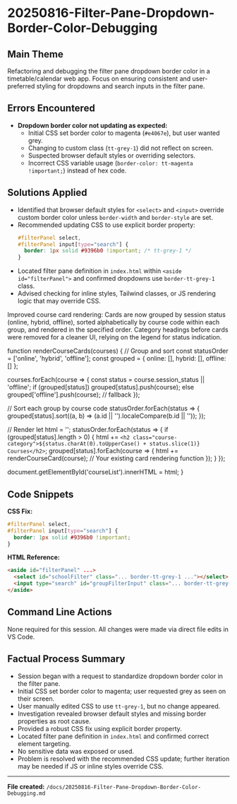 # 20250816-Filter-Pane-Dropdown-Border-Color-Debugging

## Main Theme
Refactoring and debugging the filter pane dropdown border color in a timetable/calendar web app. Focus on ensuring consistent and user-preferred styling for dropdowns and search inputs in the filter pane.

## Errors Encountered
- **Dropdown border color not updating as expected:**
  - Initial CSS set border color to magenta (`#e4067e`), but user wanted grey.
  - Changing to custom class (`tt-grey-1`) did not reflect on screen.
  - Suspected browser default styles or overriding selectors.
  - Incorrect CSS variable usage (`border-color: tt-magenta !important;`) instead of hex code.

## Solutions Applied
- Identified that browser default styles for `<select>` and `<input>` override custom border color unless `border-width` and `border-style` are set.
- Recommended updating CSS to use explicit border property:
  ```css
  #filterPanel select,
  #filterPanel input[type="search"] {
    border: 1px solid #9396b0 !important; /* tt-grey-1 */
  }
  ```
- Located filter pane definition in `index.html` within `<aside id="filterPanel">` and confirmed dropdowns use `border-tt-grey-1` class.
- Advised checking for inline styles, Tailwind classes, or JS rendering logic that may override CSS.

Improved course card rendering: Cards are now grouped by session status (online, hybrid, offline), sorted alphabetically by course code within each group, and rendered in the specified order. Category headings before cards were removed for a cleaner UI, relying on the legend for status indication.

function renderCourseCards(courses) {
  // Group and sort
  const statusOrder = ['online', 'hybrid', 'offline'];
  const grouped = { online: [], hybrid: [], offline: [] };

  courses.forEach(course => {
    const status = course.session_status || 'offline';
    if (grouped[status]) grouped[status].push(course);
    else grouped['offline'].push(course); // fallback
  });

  // Sort each group by course code
  statusOrder.forEach(status => {
    grouped[status].sort((a, b) => (a.id || '').localeCompare(b.id || ''));
  });

  // Render
  let html = '';
  statusOrder.forEach(status => {
    if (grouped[status].length > 0) {
      html += `<h2 class="course-category">${status.charAt(0).toUpperCase() + status.slice(1)} Courses</h2>`;
      grouped[status].forEach(course => {
        html += renderCourseCard(course); // Your existing card rendering function
      });
    }
  });

  document.getElementById('courseList').innerHTML = html;
}

## Code Snippets
**CSS Fix:**
```css
#filterPanel select,
#filterPanel input[type="search"] {
  border: 1px solid #9396b0 !important;
}
```
**HTML Reference:**
```html
<aside id="filterPanel" ...>
  <select id="schoolFilter" class="... border-tt-grey-1 ..."></select>
  <input type="search" id="groupFilterInput" class="... border-tt-grey-1 ...">
</aside>
```

## Command Line Actions
None required for this session. All changes were made via direct file edits in VS Code.

## Factual Process Summary
- Session began with a request to standardize dropdown border color in the filter pane.
- Initial CSS set border color to magenta; user requested grey as seen on their screen.
- User manually edited CSS to use `tt-grey-1`, but no change appeared.
- Investigation revealed browser default styles and missing border properties as root cause.
- Provided a robust CSS fix using explicit border property.
- Located filter pane definition in `index.html` and confirmed correct element targeting.
- No sensitive data was exposed or used.
- Problem is resolved with the recommended CSS update; further iteration may be needed if JS or inline styles override CSS.

---
**File created:** `/docs/20250816-Filter-Pane-Dropdown-Border-Color-Debugging.md`
